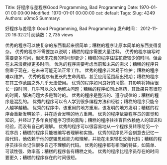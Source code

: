 Title: 好程序与差程序Good Programming, Bad Programming
Date: 1970-01-01 00:00:00
Modified: 1970-01-01 00:00:00
cat: default
Tags: 
Slug: 4249
Authors: u0mo5 
Summary: 


好程序与差程序
Good Programming, Bad Programming
发布时间： 2012-11-20 16:32:21| 阅读数：2,735 views




优秀的程序可以使复杂的东西看起来很简单；糟糕的程序让原本简单的东西变得复杂。
优秀的程序不需要加以说明；糟糕的程序需要大量注释。
优秀的程序编写时需要更多时间，但未来花费的时间却更少；糟糕的程序往往花费较少的时间，但会在未来浪费掉更多时间。
优秀的程序需要考虑当前和未来的需求；糟糕的程序只侧重于现在，在未来可能无法正常工作。
优秀的程序非常易于维护；糟糕的程序难以维护。
优秀的程序有更长的生命周期，甚至应用范围超出预期；糟糕的程序在其工作范围之外几乎无法使用。
优秀的程序如同良好的习惯，其影响将持续很长一段时间，几乎可以永久地解决问题；糟糕的程序如同止痛药，其效果只有很短的时间，解决问题大多是暂时的。
优秀的程序是整洁的、遵守规律的；糟糕的程序是混乱的。
优秀的程序可以令人学到很多编程方法和经验；糟糕的程序只能令人越学越糟。
优秀的程序中，该重用的地方重用，该发明的地方发明；糟糕的程序会重新发明轮子，并在适合发明的地方重用。
优秀的程序依靠程序员的直觉和知识，并经过了多年良好程序习惯的熏陶；糟糕的程序往往盲目依赖他人的知识和经验，而没有自己的理解。
优秀的程序可以很容易地从一个程序员转移给另一个程序员；糟糕的程序只能被编写者理解和实施。
优秀的程序员不会刻意去记忆一段代码，他依赖于他的逻辑思维能力和理解，并能在未来轻松改善代码；糟糕的程序员往往会记住很多自己不理解的代码。
优秀的程序都有相同的特征，如简单、可读性强、效率高；糟糕的程序各有糟糕之处。
优秀的程序比程序员存在的时间要更久；糟糕的程序存在的时间很短。


